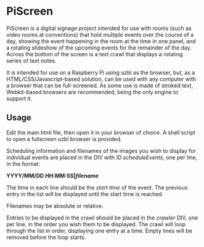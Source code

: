 PiScreen
========

PiScreen is a digital signage project intended for use with rooms (such as
video rooms at conventions) that hold multiple events over the course of a 
day, showing the event happening in the room at the time in one panel, and 
a rotating slideshow of the upcoming events for the remainder of the day.  
Across the bottom of the screen is a text crawl that displays a rotating 
series of text notes.

It is intended for use on a Raspberry Pi using uzbl as the browser, but, as
a HTML/CSS/Javascript-based solution, can be used with any computer with
a browser that can be full-screened.  As some use is made of stroked text,
Webkit-based browsers are recommended, being the only engine to support it.

Usage
-----
Edit the main.html file, then open it in your browser of choice.  A shell
script to open a fullscreen uzbl browser is provided.

Scheduling information and filenames of the images you wish to display for
individual events are placed in the DIV with ID _scheduleEvents_, one per
line, in the format:

**YYYY/MM/DD HH:MM:SS|<em>filename</em>**

The time in each line should be the *start time* of the event.  The previous
entry in the list will be displayed until the start time is reached.

Filenames may be absolute or relative.

Entries to be displayed in the crawl should be placed in the _crawler_ DIV,
one per line, in the order you wish them to be displayed.  The crawl will loop
through the list in order, displaying one entry at a time. Empty lines will be 
removed before the loop starts.